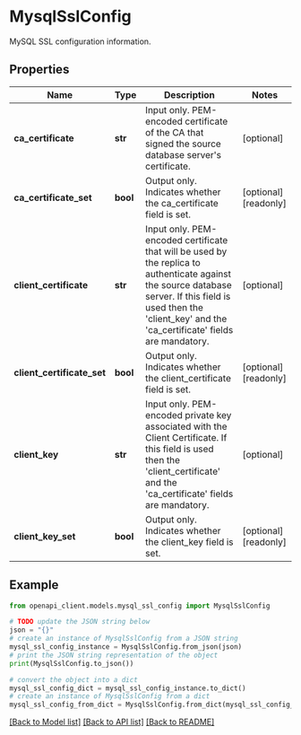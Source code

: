 # MysqlSslConfig

MySQL SSL configuration information.

## Properties

Name | Type | Description | Notes
------------ | ------------- | ------------- | -------------
**ca_certificate** | **str** | Input only. PEM-encoded certificate of the CA that signed the source database server&#39;s certificate. | [optional] 
**ca_certificate_set** | **bool** | Output only. Indicates whether the ca_certificate field is set. | [optional] [readonly] 
**client_certificate** | **str** | Input only. PEM-encoded certificate that will be used by the replica to authenticate against the source database server. If this field is used then the &#39;client_key&#39; and the &#39;ca_certificate&#39; fields are mandatory. | [optional] 
**client_certificate_set** | **bool** | Output only. Indicates whether the client_certificate field is set. | [optional] [readonly] 
**client_key** | **str** | Input only. PEM-encoded private key associated with the Client Certificate. If this field is used then the &#39;client_certificate&#39; and the &#39;ca_certificate&#39; fields are mandatory. | [optional] 
**client_key_set** | **bool** | Output only. Indicates whether the client_key field is set. | [optional] [readonly] 

## Example

```python
from openapi_client.models.mysql_ssl_config import MysqlSslConfig

# TODO update the JSON string below
json = "{}"
# create an instance of MysqlSslConfig from a JSON string
mysql_ssl_config_instance = MysqlSslConfig.from_json(json)
# print the JSON string representation of the object
print(MysqlSslConfig.to_json())

# convert the object into a dict
mysql_ssl_config_dict = mysql_ssl_config_instance.to_dict()
# create an instance of MysqlSslConfig from a dict
mysql_ssl_config_from_dict = MysqlSslConfig.from_dict(mysql_ssl_config_dict)
```
[[Back to Model list]](../README.md#documentation-for-models) [[Back to API list]](../README.md#documentation-for-api-endpoints) [[Back to README]](../README.md)


